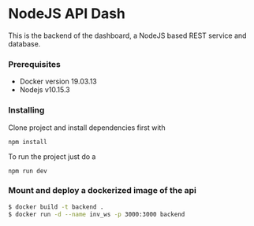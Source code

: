 # NodeJS API Dash

This is the backend of the dashboard, a NodeJS based REST service and database.


### Prerequisites

- Docker version 19.03.13
- Nodejs v10.15.3

### Installing

Clone project and install dependencies first with

```
npm install
```

To run the project just do a

```
npm run dev
```

### Mount and deploy a dockerized image of the api

```sh
$ docker build -t backend .
$ docker run -d --name inv_ws -p 3000:3000 backend
```
